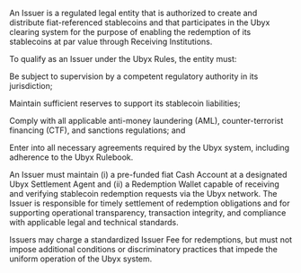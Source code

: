 An Issuer is a regulated legal entity that is authorized to create and distribute fiat-referenced stablecoins and that participates in the Ubyx clearing system for the purpose of enabling the redemption of its stablecoins at par value through Receiving Institutions.

To qualify as an Issuer under the Ubyx Rules, the entity must:

Be subject to supervision by a competent regulatory authority in its jurisdiction;

Maintain sufficient reserves to support its stablecoin liabilities;

Comply with all applicable anti-money laundering (AML), counter-terrorist financing (CTF), and sanctions regulations; and

Enter into all necessary agreements required by the Ubyx system, including adherence to the Ubyx Rulebook.

An Issuer must maintain (i) a pre-funded fiat Cash Account at a designated Ubyx Settlement Agent and (ii) a Redemption Wallet capable of receiving and verifying stablecoin redemption requests via the Ubyx network. The Issuer is responsible for timely settlement of redemption obligations and for supporting operational transparency, transaction integrity, and compliance with applicable legal and technical standards.

Issuers may charge a standardized Issuer Fee for redemptions, but must not impose additional conditions or discriminatory practices that impede the uniform operation of the Ubyx system.
